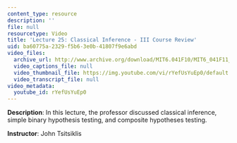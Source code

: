 ```yaml
---
content_type: resource
description: ''
file: null
resourcetype: Video
title: 'Lecture 25: Classical Inference - III Course Review'
uid: ba60775a-2329-f5b6-3e0b-41807f9e6abd
video_files:
  archive_url: http://www.archive.org/download/MIT6.041F10/MIT6_041F11_lec25_300k.mp4
  video_captions_file: null
  video_thumbnail_file: https://img.youtube.com/vi/rYefUsYuEp0/default.jpg
  video_transcript_file: null
video_metadata:
  youtube_id: rYefUsYuEp0
---
```


**Description**: In this lecture, the professor discussed classical inference, simple binary hypothesis testing, and composite hypotheses testing.

**Instructor**: John Tsitsiklis